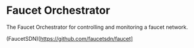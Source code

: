 # Faucet Orchestrator

The Faucet Orchestrator for controlling and monitoring a faucet network.

(FaucetSDN)[https://github.com/faucetsdn/faucet]
